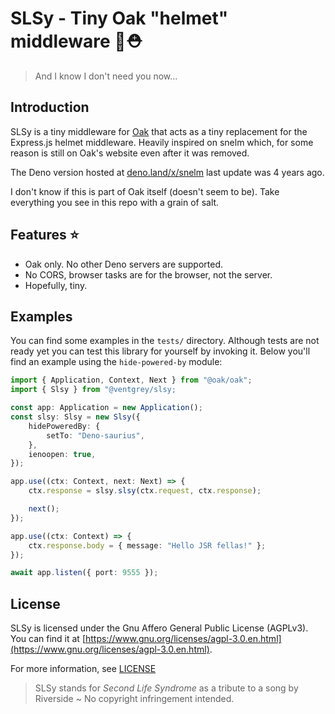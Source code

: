 # SLSy - Tiny Oak "helmet" middleware 🌳⛑️

> And I know I don't need you now...

## Introduction

SLSy is a tiny middleware for [Oak](https://oakserver.github.io/oak/) that acts
as a tiny replacement for the Express.js helmet middleware. Heavily inspired on
snelm which, for some reason is still on Oak's website even after it was
removed.

The Deno version hosted at [deno.land/x/snelm](https://deno.land/x/snelm) last
update was 4 years ago.

I don't know if this is part of Oak itself (doesn't seem to be). Take everything
you see in this repo with a grain of salt.

## Features :star:

- Oak only. No other Deno servers are supported.
- No CORS, browser tasks are for the browser, not the server.
- Hopefully, tiny.

## Examples

You can find some examples in the `tests/` directory. Although tests are not
ready yet you can test this library for yourself by invoking it. Below you'll
find an example using the `hide-powered-by` module:

```typescript
import { Application, Context, Next } from "@oak/oak";
import { Slsy } from "@ventgrey/slsy;

const app: Application = new Application();
const slsy: Slsy = new Slsy({
    hidePoweredBy: {
        setTo: "Deno-saurius",
    },
    ienoopen: true,
});

app.use((ctx: Context, next: Next) => {
    ctx.response = slsy.slsy(ctx.request, ctx.response);

    next();
});

app.use((ctx: Context) => {
    ctx.response.body = { message: "Hello JSR fellas!" };
});

await app.listen({ port: 9555 });
```

## License

SLSy is licensed under the Gnu Affero General Public License (AGPLv3). You can
find it at
[https://www.gnu.org/licenses/agpl-3.0.en.html](https://www.gnu.org/licenses/agpl-3.0.en.html).

For more information, see [LICENSE](LICENSE)

> SLSy stands for _Second Life Syndrome_ as a tribute to a song by Riverside ~
> No copyright infringement intended.
